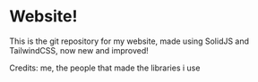 # Website!

This is the git repository for my website, made using SolidJS and TailwindCSS, now new and improved!

Credits: me, the people that made the libraries i use
